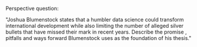 Perspective question: 

"Joshua Blumenstock states that a humbler data science could transform international development while also limiting the number of alleged silver bullets that have 
missed their mark in recent years. Describe the promise , pitfalls and ways forward Blumenstock uses as the foundation of his thesis."
